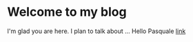 # Welcome to my blog

I'm glad you are here. I plan to talk about ...
Hello Pasquale
[link](https://github.com/pasqualespica/github-pages-with-jekyll/blob/master/docs/index.html)
